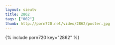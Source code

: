 ```yaml
--- 
layout: sieutv
title: 2862
tags: ["002"]
thumb: http://porn720.net/video/2862/poster.jpg
---
```

{% include porn720 key="2862" %} 

